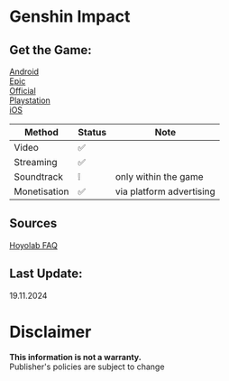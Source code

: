 # Genshin Impact

## Get the Game:
[Android](https://play.google.com/store/apps/details?id=com.miHoYo.GenshinImpact)  
[Epic](https://store.epicgames.com/de/p/genshin-impact)  
[Official](https://genshin.hoyoverse.com/en)  
[Playstation](https://www.playstation.com/de-de/games/genshin-impact/)  
[iOS](https://apps.apple.com/us/app/genshin-impact/id1517783697)  

|**Method**|**Status**|**Note**|
|---|---|---|
|Video|✅||
|Streaming|✅||
|Soundtrack|❕|only within the game|
|Monetisation|✅|via platform advertising|

## Sources
[Hoyolab FAQ](https://www.hoyolab.com/article/143107)  

## Last Update:
19.11.2024

# Disclaimer
**This information is not a warranty.**  
Publisher's policies are subject to change
